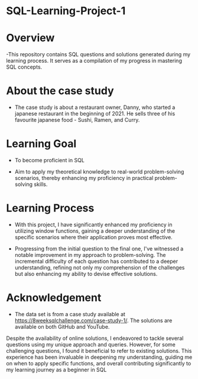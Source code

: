 # SQL-Learning-Project-1


# Overview

-This repository contains SQL questions and solutions generated during my learning process. It serves as a compilation of my progress in mastering SQL concepts.


# About the case study


- The case study is about a restaurant owner, Danny, who started a japanese restaurant in the beginning of 2021.
He sells three of his favourite japanese food - Sushi, Ramen, and Curry.


# Learning Goal

- To become proficient in SQL

- Aim to apply my theoretical knowledge to real-world problem-solving scenarios, thereby enhancing my proficiency in practical problem-solving skills.


# Learning Process 

- With this project, I have significantly enhanced my proficiency in utilizing window functions, gaining a deeper understanding of the specific scenarios where their application proves most effective.

  
- Progressing from the initial question to the final one, I've witnessed a notable improvement in my approach to problem-solving. The incremental difficulty of each question has contributed to a deeper understanding, refining not only my comprehension of the challenges but also enhancing my ability to devise effective solutions.


# Acknowledgement 
- The data set is from a case study available at  https://8weeksqlchallenge.com/case-study-1/. The solutions are available on both GitHub and YouTube.
  

Despite the availability of online solutions, I endeavored to tackle several questions using my unique approach and queries. However, for some challenging questions, I found it beneficial to refer to existing solutions. This experience has been invaluable in deepening my understanding, guiding me on when to apply specific functions, and overall contributing significantly to my learning journey as a beginner in SQL


